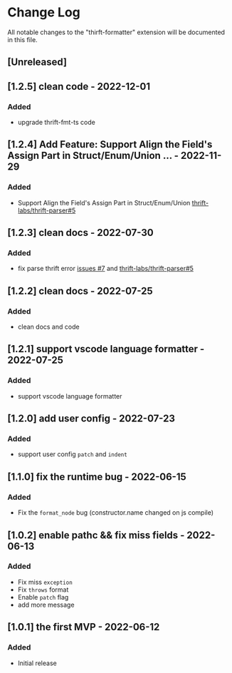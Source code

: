 # Change Log

All notable changes to the "thirft-formatter" extension will be documented in this file.

## [Unreleased]

## [1.2.5] clean code - 2022-12-01
### Added
- upgrade thrift-fmt-ts code

## [1.2.4] Add Feature: Support Align the Field's Assign Part in Struct/Enum/Union ... - 2022-11-29
### Added
- Support Align the Field's Assign Part in Struct/Enum/Union [thrift-labs/thrift-parser#5](https://github.com/thrift-labs/thrift-parser/pull/5)

## [1.2.3] clean docs - 2022-07-30
### Added
- fix parse thrift error [issues #7](https://github.com/thrift-labs/thrift-fmt-vscode/issues/7) and [thrift-labs/thrift-parser#5](https://github.com/thrift-labs/thrift-parser/pull/5)

## [1.2.2] clean docs - 2022-07-25
### Added
- clean docs and code

## [1.2.1] support vscode language formatter - 2022-07-25
### Added
- support vscode language formatter

## [1.2.0] add user config - 2022-07-23
### Added
- support user config `patch` and `indent`

## [1.1.0] fix the runtime bug - 2022-06-15
### Added
- Fix the `format_node` bug (constructor.name changed on js compile)

## [1.0.2] enable pathc && fix miss fields - 2022-06-13

### Added
- Fix miss `exception`
- Fix `throws` format
- Enable `patch` flag
- add more message

## [1.0.1] the first MVP - 2022-06-12

### Added
- Initial release
